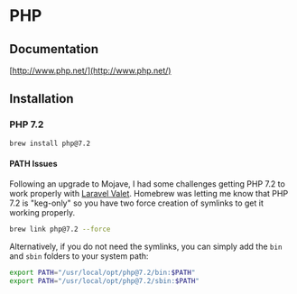 # PHP

## Documentation

[http://www.php.net/](http://www.php.net/)

## Installation

### PHP 7.2

```bash
brew install php@7.2
```

#### PATH Issues

Following an upgrade to Mojave, I had some challenges getting PHP 7.2 to work properly with [Laravel Valet](https://laravel.com/docs/master/valet). Homebrew was letting me know that PHP 7.2 is "keg-only" so you have two force creation of symlinks to get it working properly.

```bash
brew link php@7.2 --force
```

Alternatively, if you do not need the symlinks, you can simply add the `bin` and `sbin` folders to your system path:

```bash
export PATH="/usr/local/opt/php@7.2/bin:$PATH"
export PATH="/usr/local/opt/php@7.2/sbin:$PATH"
```
